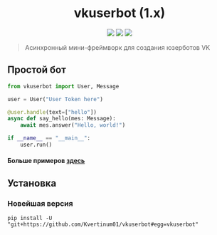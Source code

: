 <h1 align="center">
  vkuserbot (1.x)
</h1>
<p align="center">
  <img src="https://img.shields.io/badge/made%20by-Kvertinum01-green">
  <img src="https://img.shields.io/badge/python-<3.7-orange">
  <img src="https://img.shields.io/badge/PyPI-v3.0-blue">
</p>

> Асинхронный мини-фреймворк для создания юзерботов VK

## Простой бот

```python
from vkuserbot import User, Message

user = User("User Token here")

@user.handle(text=["hello"])
async def say_hello(mes: Message):
    await mes.answer("Hello, world!")

if __name__ == "__main__":
    user.run()
```

 #### Больше примеров [здесь](https://github.com/Kvertinum01/vkuserbot/tree/master/exmaples)

## Установка
### Новейшая версия
```shell
pip install -U "git+https://github.com/Kvertinum01/vkuserbot#egg=vkuserbot"
```